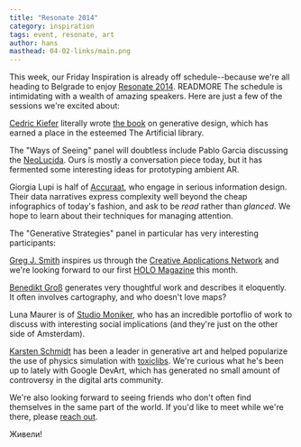 ```yaml
---
title: "Resonate 2014"
category: inspiration
tags: event, resonate, art
author: hans
masthead: 04-02-links/main.png
---
```


This week, our Friday Inspiration is already off schedule--because we're all heading to Belgrade to enjoy [Resonate 2014](http://resonate.io/2014/). READMORE The schedule is intimidating with a wealth of amazing speakers. Here are just a few of the sessions we're excited about:

[Cedric Kiefer](http://www.onformative.com/) literally wrote [the book](http://www.generative-gestaltung.de/) on generative design, which has earned a place in the esteemed The Artificial library.

The "Ways of Seeing" panel will doubtless include Pablo Garcia discussing the [NeoLucida](http://neolucida.com/). Ours is mostly a conversation piece today, but it has fermented some interesting ideas for prototyping ambient AR.

Giorgia Lupi is half of [Accuraat](http://www.accurat.it/), who engage in serious information design. Their data narratives express complexity well beyond the cheap infographics of today's fashion, and ask to be _read_ rather than _glanced_. We hope to learn about their techniques for managing attention.

The "Generative Strategies" panel in particular has very interesting participants:

[Greg J. Smith](http://serialconsign.com/) inspires us through the [Creative Applications Network](http://www.creativeapplications.net/) and we're looking forward to our first [HOLO Magazine](http://holo-magazine.com/) this month.

[Benedikt Groß](http://benedikt-gross.de/) generates very thoughtful work and describes it eloquently. It often involves cartography, and who doesn't love maps?

Luna Maurer is of [Studio Moniker](http://studiomoniker.com/), who has an incredible portoflio of work to discuss with interesting social implications (and they're just on the other side of Amsterdam).

[Karsten Schmidt](http://postspectacular.com/) has been a leader in generative art and helped popularize the use of physics simulation with [toxiclibs](http://toxiclibs.org/). We're curious what he's been up to lately with Google DevArt, which has generated no small amount of controversy in the digital arts community.

We're also looking forward to seeing friends who don't often find themselves in the same part of the world. If you'd like to meet while we're there, please <a href="#footer">reach out</a>.

Живели!
